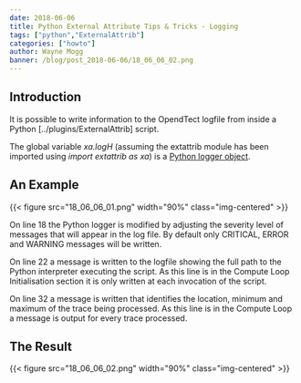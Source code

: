 ```yaml
---
date: 2018-06-06
title: Python External Attribute Tips & Tricks - Logging
tags: ["python","ExternalAttrib"]
categories: ["howto"]
author: Wayne Mogg
banner: /blog/post_2018-06-06/18_06_06_02.png
---
```



## Introduction
It is possible to write information to the OpendTect logfile from inside a Python [../plugins/ExternalAttrib] script.

The global variable *xa.logH* (assuming the extattrib module has been imported using *import extattrib as xa*) is a [Python logger object](https://docs.python.org/3/library/logging.html).

## An Example
{{< figure src="18_06_06_01.png"  width="90%" class="img-centered" >}}

On line 18 the Python logger is modified by adjusting the severity level of messages that will appear in the log file. By default only CRITICAL, ERROR and WARNING messages will be written.

On line 22 a message is written to the logfile showing the full path to the Python interpreter executing the script. As this line is in the Compute Loop Initialisation section it is only written at each invocation of the script.

On line 32 a message is written that identifies the location, minimum and maximum of the trace being processed. As this line is in the Compute Loop a message is output for every trace processed.

## The Result
{{< figure src="18_06_06_02.png"  width="90%" class="img-centered" >}}

